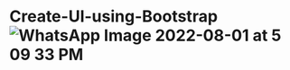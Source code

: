 # Create-UI-using-Bootstrap![WhatsApp Image 2022-08-01 at 5 09 33 PM](https://user-images.githubusercontent.com/109802205/182155065-bac9e42c-6f04-4291-b142-c476e066d434.jpeg)
